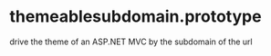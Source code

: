 themeablesubdomain.prototype
============================

drive the theme of an ASP.NET MVC by the subdomain of the url

